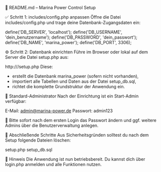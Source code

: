 📘 README.md – Marina Power Control Setup

✅ Schritt 1: includes/config.php anpassen
Öffne die Datei includes/config.php und trage deine Datenbank-Zugangsdaten ein:

define('DB_SERVER', 'localhost');
define('DB_USERNAME', 'dein_benutzername');
define('DB_PASSWORD', 'dein_passwort');
define('DB_NAME', 'marina_power');
define('DB_PORT', 3306);

⚙️ Schritt 2: Datenbank einrichten
Führe im Browser oder lokal auf dem Server die Datei setup.php aus:

http://<dein-server>/setup.php
Diese:
- erstellt die Datenbank marina_power (sofern nicht vorhanden),
- importiert alle Tabellen und Daten aus der Datei setup_db.sql,
- richtet die komplette Grundstruktur der Anwendung ein.

👤 Standard-Administrator
Nach der Einrichtung ist ein Start-Admin verfügbar:

E-Mail: admin@marina-power.de
Passwort: admin123

🔐 Bitte sofort nach dem ersten Login das Passwort ändern und ggf. weitere Admins über die Benutzerverwaltung anlegen.

🧹 Abschließende Schritte
Aus Sicherheitsgründen solltest du nach dem Setup folgende Dateien löschen:

setup.php
setup_db.sql

📍 Hinweis
Die Anwendung ist nun betriebsbereit. Du kannst dich über login.php anmelden und alle Funktionen nutzen.
